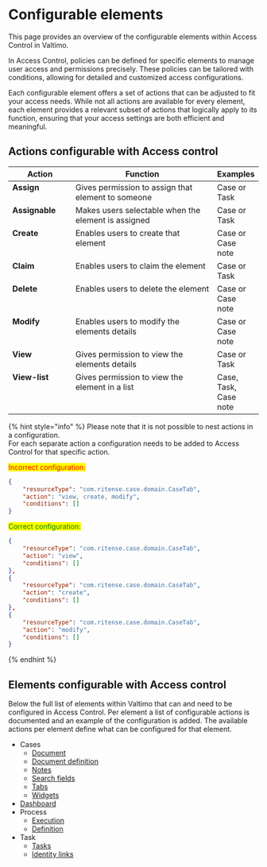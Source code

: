 # Configurable elements

This page provides an overview of the configurable elements within Access Control in Valtimo.

In Access Control, policies can be defined for specific elements to manage user access and permissions precisely. These policies can be tailored with conditions, allowing for detailed and customized access configurations.

Each configurable element offers a set of actions that can be adjusted to fit your access needs. While not all actions are available for every element, each element provides a relevant subset of actions that logically apply to its function, ensuring that your access settings are both efficient and meaningful.

## Actions configurable with Access control

<table><thead><tr><th width="131" valign="top">Action</th><th width="423" valign="top">Function</th><th valign="top">Examples</th></tr></thead><tbody><tr><td valign="top"><strong>Assign</strong></td><td valign="top">Gives permission to assign that element to someone</td><td valign="top">Case or Task</td></tr><tr><td valign="top"><strong>Assignable</strong></td><td valign="top">Makes users selectable when the element is assigned</td><td valign="top">Case or Task</td></tr><tr><td valign="top"><strong>Create</strong></td><td valign="top">Enables users to create that element</td><td valign="top">Case or Case note</td></tr><tr><td valign="top"><strong>Claim</strong></td><td valign="top">Enables users to claim the element</td><td valign="top">Case or Task</td></tr><tr><td valign="top"><strong>Delete</strong></td><td valign="top">Enables users to delete the element</td><td valign="top">Case or Case note</td></tr><tr><td valign="top"><strong>Modify</strong></td><td valign="top">Enables users to modify the elements details</td><td valign="top">Case or Case note</td></tr><tr><td valign="top"><strong>View</strong></td><td valign="top">Gives permission to view the elements details</td><td valign="top">Case or Task</td></tr><tr><td valign="top"><strong>View-list</strong></td><td valign="top">Gives permission to view the element in a list</td><td valign="top">Case, Task, Case note</td></tr></tbody></table>

{% hint style="info" %}
Please note that it is not possible to nest actions in a configuration.\
For each separate action a configuration needs to be added to Access Control for that specific action.

<mark style="color:red;">Incorrect configuration:</mark>

```json
{
    "resourceType": "com.ritense.case.domain.CaseTab",
    "action": "view, create, modify",
    "conditions": []
}
```

<mark style="color:green;">Correct configuration:</mark>

```json
{
    "resourceType": "com.ritense.case.domain.CaseTab",
    "action": "view",
    "conditions": []
},
{
    "resourceType": "com.ritense.case.domain.CaseTab",
    "action": "create",
    "conditions": []
},
{
    "resourceType": "com.ritense.case.domain.CaseTab",
    "action": "modify",
    "conditions": []
}
```
{% endhint %}

## Elements configurable with Access control

Below the full list of elements within Valtimo that can and need to be configured in Access Control. Per element a list of configurable actions is documented and an example of the configuration is added. The available actions per element define what can be configured for that element.

* Cases
  * [Document](../case/document-definition.md#access-control)
  * [Document definition](../case/document-definition.md#access-control)
  * [Notes](../case/notes.md#access-control)
  * [Search fields](../case/search-fields.md#access-control)
  * [Tabs](../case/tabs/#access-control)
  * [Widgets](../case/tabs/widgets.md#access-control)
* [Dashboard](../dashboard/#access-control)
* Process
  * [Execution](../process/#access-control)
  * [Definition](../process/#access-control)
* Task
  * [Tasks](../tasks.md#access-control)
  * [Identity links](../tasks.md#access-control)
